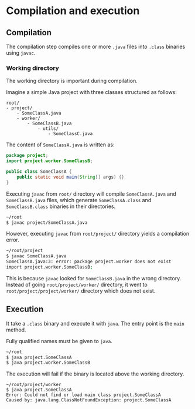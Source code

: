 # Compilation and execution

## Compilation 

The compilation step compiles one or more `.java` files into `.class` binaries using `javac`.

### Working directory

The working directory is important during compilation.

Imagine a simple Java project with three classes structured as follows:

```plaintext
root/
- project/
	- SomeClassA.java
	- worker/
		- SomeClassB.java
			- utils/
				- SomeClassC.java
```

The content of `SomeClassA.java` is written as:

```Java
package project;
import project.worker.SomeClassB;

public class SomeClassA {
	public static void main(String[] args) {}
}
```

Executing `javac` from `root/` directory will compile `SomeClassA.java` and `SomeClassB.java` files, which generate `SomeClassA.class` and `SomeClassB.class` binaries in their directories.

```bash
~/root
$ javac project/SomeClassA.java
```

However, executing `javac` from `root/project/` directory yields a compilation error.

```bash
~/root/project
$ javac SomeClassA.java
SomeClassA.java:3: error: package project.worker does not exist
import project.worker.SomeClassB;
```

This is because `javac` looked for `SomeClassB.java` in the wrong directory.
Instead of going `root/project/worker/` directory, it went to `root/project/project/worker/` directory which does not exist.

## Execution

It take a `.class` binary and execute it with `java`. 
The entry point is the `main` method.

Fully qualified names must be given to `java`.

```bash
~/root
$ java project.SomeClassA
$ java project.worker.SomeClassB
```

The execution will fail if the binary is located above the working directory.

```
~/root/project/worker
$ java project.SomeClassA
Error: Could not find or load main class project.SomeClassA    
Caused by: java.lang.ClassNotFoundException: project.SomeClassA
```

